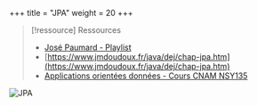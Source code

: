 +++
title = "JPA"
weight = 20
+++

> [!ressource] Ressources
> - [José Paumard - Playlist](https://www.youtube.com/playlist?list=PLzzeuFUy_CnhVfJIKyc3okTiiCc0anutx)
> - [https://www.jmdoudoux.fr/java/dej/chap-jpa.htm](https://www.jmdoudoux.fr/java/dej/chap-jpa.htm)
> - [Applications orientées données - Cours CNAM NSY135](http://orm.bdpedia.fr/jpamodel.html)

![JPA](jpa/images/jpa.png)